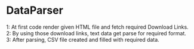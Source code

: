 # DataParser

1: At first code render given HTML file and fetch required Download Links.<br>
2: By using those download links, text data get parse for required format.<br>
3: After parsing, CSV file created and filled with required data.<br>

